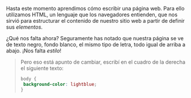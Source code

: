 Hasta este momento aprendimos cómo escribir una página web. Para ello utilizamos HTML, un lenguaje que los navegadores entienden, que nos sirvió para estructurar el contenido de nuestro sitio web a partir de definir sus _elementos_.

¿Qué nos falta ahora? Seguramente has notado que nuestra página se ve de texto negro, fondo blanco, el mismo tipo de letra, todo igual de arriba a abajo.
¡Nos falta *estilo*!

> Pero eso está apunto de cambiar, escribí en el cuadro de la derecha el siguiente texto:
>
> ```css
>body {
>  background-color: lightblue;
>}
>```


